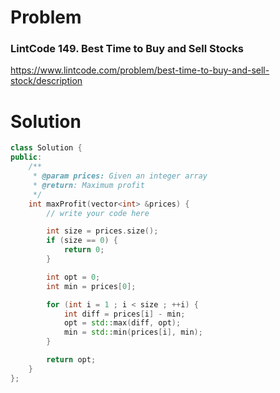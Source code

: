 
# Problem
### LintCode 149. Best Time to Buy and Sell Stocks
https://www.lintcode.com/problem/best-time-to-buy-and-sell-stock/description

# Solution
```c++
class Solution {
public:
    /**
     * @param prices: Given an integer array
     * @return: Maximum profit
     */
    int maxProfit(vector<int> &prices) {
        // write your code here

        int size = prices.size();
        if (size == 0) {
            return 0;
        }

        int opt = 0;
        int min = prices[0];

        for (int i = 1 ; i < size ; ++i) {
            int diff = prices[i] - min;
            opt = std::max(diff, opt);
            min = std::min(prices[i], min);
        }

        return opt;
    }
};
```